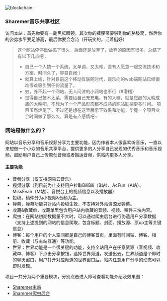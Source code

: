 ![blockchain](https://raw.githubusercontent.com/exceting/sharemer/master/business/api/master/src/main/resources/static/image/logo.png "ShareMer")
### Sharemer音乐共享社区
访问本站：首先你要有一副黑框眼镜，其次你的裤腰带要够到你的胳肢窝，然后你的姿势水平要足够高，最后你要会念诗（开玩笑的，活着挺好）

>这个网站停停做做搞了很久，后面还是放弃了，放弃的原因有很多，总结了有以下几点吧：<br/>
>- 自己一个人搞一个系统，太单调，又太难，没有人愿意一起交流技术和方案，时间久了，容易自闭:）
>- 就算上线，针对目前这个移动互联网时代，娱乐向的web端网站已经很难很难吸引到任何流量了。
>- 穷，养不起一个网站，无人问津的小网站也不行（#滑稽）
>- 觉得自己技术太菜，需要给自己充充电，有的人嘛，就是觉醒的太晚成熟的太晚吧，不想为了一个产品形态都不成熟的网站耽搁更多时间。
>项目虽然烂尾了，不过还是想在这里展示下效果和功能，毕竟一个项目业余时间做了那么久，算是有点感情吧~

### 网站是做什么的？
网站以音乐分享和音乐视频分享为主要功能，因为作者本人很喜欢听音乐，一直以来想做一个小众的音乐共享平台，提供更多的人分享自己发现的优秀音乐和音乐视频，鼓励用户自己上传原创音频或者搬运音频，供站内更多人分享。

#### 主要功能
- 音频分享（仅支持网易云音乐）
- 视频分享（到目前为止支持用户拉取BiliBili（B站）、AcFun（A站）、MissEvan（M站）、音悦台上的视频信息以及播放器）
- 投稿，稿件分为小视频&音频为主。
- 弹幕，弹幕功能只对站内投稿生效，不支持对外站资源发弹幕。
- 收藏&收藏单，收藏单里包含用户站内收藏的音频、视频、稿件三块内容。
- 爬虫：在网站初期数据量不大时，可以通过爬虫后台进行伪造用户分享数据（支持上述提到的网站的信息爬取，包含标题、封面、播放源、原up主等关键信息）
- 博客：每个用户的个人空间都是自己的博客首页，里面有时间轴、博客、相册、收藏（与主站互通）等功能。
- 世界：世界功能是一个很关键的功能，支持全站用户在任意资源（音视频、收藏单、博客）下点击分享按钮，选择世界频道，发送出去，世界频道是个即时的聊天窗口，用户打开对应频道的世界窗口后，站内任意用户分享的动态可以即时发现。

项目一共分为两个重要模块，分别点击进入即可查看功能介绍及效果图：<br/>
- [Sharemer主站](https://github.com/exceting/sharemer/tree/master/business/api/master)
- [Sharemer爬虫后台](https://github.com/exceting/sharemer/tree/master/business/manager/master)
